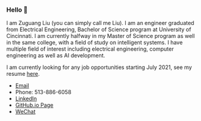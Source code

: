 ### Hello 👋

I am Zuguang Liu (you can simply call me Liu). I am an engineer graduated from Electrical Engineering, Bachelor of Science program at University of Cincinnati. 
I am currently halfway in my Master of Science program as well in the same college, with a field of study on intelligent systems.
I have multiple field of interest including electrical engineering, computer engineering as well as AI development.

I am currently looking for any job opportunities starting July 2021, see my resume [here](https://github.com/liu2z2/resume/releases/latest).

- [Email](liu2z2@mail.uc.edu)
- Phone: 513-886-6058
- [LinkedIn](https://www.linkedin.com/in/liu-uc/)
- [GitHub.io Page](https://liu2z2.github.io/)
- [WeChat](https://liu2z2.github.io/images/about/wechat-qr.png)
